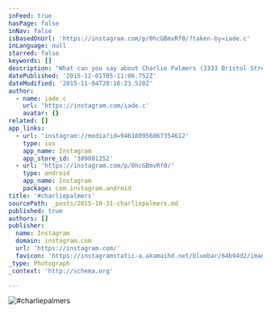 ```yaml
---
inFeed: true
hasPage: false
inNav: false
isBasedOnUrl: 'https://instagram.com/p/0hcGBmvRf0/?taken-by=iade.c'
inLanguage: null
starred: false
keywords: []
description: "What can you say about Charlie Palmers (3333 Bristol Street Costa Mesa, CA 92626 - http://www.charliepalmer.com/charlie-palmer-at-bloomingdales/ ) ..Hidden within Bloomingdales in South Coast Plaza, the natural place to build a restaurant. Whilst the food is amazing, that dinner for 5 left a hefty 4 figure dent in the bank account. Use the restaurant wisely, marriage proposals, births, you've won the lottery.. on the plus side though there is the bar. Upmarket, yes.. busy, yes.. but hell you can go to this bar every weekend and have a great time. It's no more expensive than any other bar (I think.. must check the tab next time..) and has a great vibe about it.. start here, then you're just a taxi away from a bar crawl in Newport Beach, before heading home with a bongo playing taxi driver... perfect! "
datePublished: '2015-12-01T05:11:06.752Z'
dateModified: '2015-11-04T20:16:23.520Z'
author:
  - name: iade.c
    url: 'https://instagram.com/iade.c'
    avatar: {}
related: []
app_links:
  - url: 'instagram://media?id=946160956067354612'
    type: ios
    app_name: Instagram
    app_store_id: '389801252'
  - url: 'https://instagram.com/p/0hcGBmvRf0/'
    type: android
    app_name: Instagram
    package: com.instagram.android
title: '#charliepalmers'
sourcePath: _posts/2015-10-31-charliepalmers.md
published: true
authors: []
publisher:
  name: Instagram
  domain: instagram.com
  url: 'https://instagram.com/'
  favicon: 'https://instagramstatic-a.akamaihd.net/bluebar/64b94d2/images/ico/favicon.ico'
_type: Photograph
_context: 'http://schema.org'

---
```

![#charliepalmers](https://scontent.cdninstagram.com/hphotos-xaf1/t51.2885-15/e15/11055722_1608666519347226_555635429_n.jpg)
